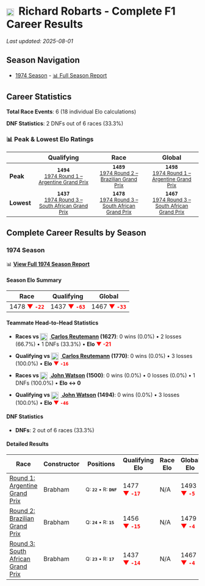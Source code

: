 # <img src="https://upload.wikimedia.org/wikipedia/commons/thumb/8/83/Flag_of_the_United_Kingdom_%283-5%29.svg/512px-Flag_of_the_United_Kingdom_%283-5%29.svg.png?20250726143817" alt="United Kingdom" width="20" height="auto" style="vertical-align: middle; margin-right: 5px;" onerror="this.outerHTML='🇬🇧'; this.style.marginRight='5px';"/> Richard Robarts - Complete F1 Career Results

*Last updated: 2025-08-01*

## Season Navigation

- [1974 Season](#1974-season) - [📊 Full Season Report](../seasons/1974-season-report)

## Career Statistics

**Total Race Events**: 6 (18 individual Elo calculations)

**DNF Statistics**: 2 DNFs out of 6 races (33.3%)

### 📊 Peak & Lowest Elo Ratings

| &nbsp; | Qualifying | Race | Global |
|-------|------------|------|--------|
| **Peak** | <center>**`1494`**<br/><small>[1974 Round 1 – Argentine Grand Prix](../seasons/1974-season-report#round-1-argentine-grand-prix)</small></center> | <center>**`1489`**<br/><small>[1974 Round 2 – Brazilian Grand Prix](../seasons/1974-season-report#round-2-brazilian-grand-prix)</small></center> | <center>**`1498`**<br/><small>[1974 Round 1 – Argentine Grand Prix](../seasons/1974-season-report#round-1-argentine-grand-prix)</small></center> |
| **Lowest** | <center>**`1437`**<br/><small>[1974 Round 3 – South African Grand Prix](../seasons/1974-season-report#round-3-south-african-grand-prix)</small></center> | <center>**`1478`**<br/><small>[1974 Round 3 – South African Grand Prix](../seasons/1974-season-report#round-3-south-african-grand-prix)</small></center> | <center>**`1467`**<br/><small>[1974 Round 3 – South African Grand Prix](../seasons/1974-season-report#round-3-south-african-grand-prix)</small></center> |


## Complete Career Results by Season

### 1974 Season

📊 **[View Full 1974 Season Report](../seasons/1974-season-report)**

#### Season Elo Summary

| Race | Qualifying | Global |
|------|------------|--------|
| 1478 **<span style="color: red;">▼&nbsp;`-22`</span>** | 1437 **<span style="color: red;">▼&nbsp;`-63`</span>** | 1467 **<span style="color: red;">▼&nbsp;`-33`</span>** |

#### Teammate Head-to-Head Statistics

- **Races vs [<img src="https://upload.wikimedia.org/wikipedia/commons/1/1a/Flag_of_Argentina.svg" alt="Argentina" width="20" height="auto" style="vertical-align: middle; margin-right: 5px;" onerror="this.outerHTML='🇦🇷'; this.style.marginRight='5px';"/> Carlos Reutemann](carlos-reutemann) (1627)**: 0 wins (0.0%) • 2 losses (66.7%) • 1 DNFs (33.3%) • **Elo <span style="color: red;">▼&nbsp;-21</span>**
- **Qualifying vs [<img src="https://upload.wikimedia.org/wikipedia/commons/1/1a/Flag_of_Argentina.svg" alt="Argentina" width="20" height="auto" style="vertical-align: middle; margin-right: 5px;" onerror="this.outerHTML='🇦🇷'; this.style.marginRight='5px';"/> Carlos Reutemann](carlos-reutemann) (1770)**: 0 wins (0.0%) • 3 losses (100.0%) • **Elo <span style="color: red;">▼&nbsp;`-16`</span>**

- **Races vs [<img src="https://upload.wikimedia.org/wikipedia/commons/thumb/8/83/Flag_of_the_United_Kingdom_%283-5%29.svg/512px-Flag_of_the_United_Kingdom_%283-5%29.svg.png?20250726143817" alt="United Kingdom" width="20" height="auto" style="vertical-align: middle; margin-right: 5px;" onerror="this.outerHTML='🇬🇧'; this.style.marginRight='5px';"/> John Watson](john-watson) (1500)**: 0 wins (0.0%) • 0 losses (0.0%) • 1 DNFs (100.0%) • **Elo ↔ 0**
- **Qualifying vs [<img src="https://upload.wikimedia.org/wikipedia/commons/thumb/8/83/Flag_of_the_United_Kingdom_%283-5%29.svg/512px-Flag_of_the_United_Kingdom_%283-5%29.svg.png?20250726143817" alt="United Kingdom" width="20" height="auto" style="vertical-align: middle; margin-right: 5px;" onerror="this.outerHTML='🇬🇧'; this.style.marginRight='5px';"/> John Watson](john-watson) (1494)**: 0 wins (0.0%) • 3 losses (100.0%) • **Elo <span style="color: red;">▼&nbsp;`-46`</span>**

#### DNF Statistics

- **DNFs**: 2 out of 6 races (33.3%)

#### Detailed Results

| Race | Constructor | Positions | Qualifying Elo | Race Elo | Global Elo | Teammate |
|------|-------------|-----------|----------------|----------|------------|----------|
| [Round 1: Argentine Grand Prix](../seasons/1974-season-report#round-1-argentine-grand-prix) | Brabham | <small>Q:&nbsp;**`22`**&nbsp;•&nbsp;R:&nbsp;**`DNF`**</small> | 1477 **<span style="color: red;">▼&nbsp;`-17`</span>** | N/A | 1493 **<span style="color: red;">▼&nbsp;`-5`</span>** | [<img src="https://upload.wikimedia.org/wikipedia/commons/1/1a/Flag_of_Argentina.svg" alt="Argentina" width="20" height="auto" style="vertical-align: middle; margin-right: 5px;" onerror="this.outerHTML='🇦🇷'; this.style.marginRight='5px';"/> Carlos Reutemann](carlos-reutemann)<br/><small>Q:&nbsp;**`6`**&nbsp;•&nbsp;R:&nbsp;**`DNF`**</small> |
| [Round 2: Brazilian Grand Prix](../seasons/1974-season-report#round-2-brazilian-grand-prix) | Brabham | <small>Q:&nbsp;**`24`**&nbsp;•&nbsp;R:&nbsp;**`15`**</small> | 1456 **<span style="color: red;">▼&nbsp;`-15`</span>** | N/A | 1479 **<span style="color: red;">▼&nbsp;`-4`</span>** | [<img src="https://upload.wikimedia.org/wikipedia/commons/1/1a/Flag_of_Argentina.svg" alt="Argentina" width="20" height="auto" style="vertical-align: middle; margin-right: 5px;" onerror="this.outerHTML='🇦🇷'; this.style.marginRight='5px';"/> Carlos Reutemann](carlos-reutemann)<br/><small>Q:&nbsp;**`2`**&nbsp;•&nbsp;R:&nbsp;**`7`**</small> |
| [Round 3: South African Grand Prix](../seasons/1974-season-report#round-3-south-african-grand-prix) | Brabham | <small>Q:&nbsp;**`23`**&nbsp;•&nbsp;R:&nbsp;**`17`**</small> | 1437 **<span style="color: red;">▼&nbsp;`-14`</span>** | N/A | 1467 **<span style="color: red;">▼&nbsp;`-4`</span>** | [<img src="https://upload.wikimedia.org/wikipedia/commons/1/1a/Flag_of_Argentina.svg" alt="Argentina" width="20" height="auto" style="vertical-align: middle; margin-right: 5px;" onerror="this.outerHTML='🇦🇷'; this.style.marginRight='5px';"/> Carlos Reutemann](carlos-reutemann)<br/><small>Q:&nbsp;**`4`**&nbsp;•&nbsp;R:&nbsp;**`1`**</small> |

